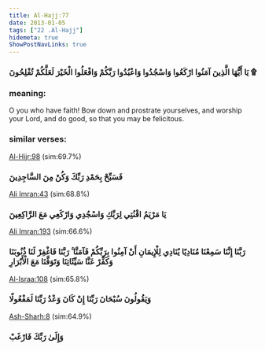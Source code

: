 ```yaml
---
title: Al-Hajj:77
date: 2013-01-05
tags: ["22 .Al-Hajj"]
hidemeta: true 
ShowPostNavLinks: true 
---
```

### يَا أَيُّهَا الَّذِينَ آمَنُوا ارْكَعُوا وَاسْجُدُوا وَاعْبُدُوا رَبَّكُمْ وَافْعَلُوا الْخَيْرَ لَعَلَّكُمْ تُفْلِحُونَ ۩
### meaning: 
O you who have faith! Bow down and prostrate yourselves, and worship your Lord, and do good, so that you may be felicitous.
### similar verses: 

[Al-Hijr:98](/15/98) (sim:69.7%)

### فَسَبِّحْ بِحَمْدِ رَبِّكَ وَكُنْ مِنَ السَّاجِدِينَ

[Ali Imran:43](/3/43) (sim:68.8%)

### يَا مَرْيَمُ اقْنُتِي لِرَبِّكِ وَاسْجُدِي وَارْكَعِي مَعَ الرَّاكِعِينَ

[Ali Imran:193](/3/193) (sim:66.6%)

### رَبَّنَا إِنَّنَا سَمِعْنَا مُنَادِيًا يُنَادِي لِلْإِيمَانِ أَنْ آمِنُوا بِرَبِّكُمْ فَآمَنَّا ۚ رَبَّنَا فَاغْفِرْ لَنَا ذُنُوبَنَا وَكَفِّرْ عَنَّا سَيِّئَاتِنَا وَتَوَفَّنَا مَعَ الْأَبْرَارِ

[Al-Israa:108](/17/108) (sim:65.8%)

### وَيَقُولُونَ سُبْحَانَ رَبِّنَا إِنْ كَانَ وَعْدُ رَبِّنَا لَمَفْعُولًا

[Ash-Sharh:8](/94/8) (sim:64.9%)

### وَإِلَىٰ رَبِّكَ فَارْغَبْ
